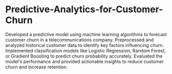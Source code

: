 # Predictive-Analytics-for-Customer-Churn
 Developed a predictive model using machine learning algorithms to forecast customer churn in a telecommunications company. Preprocessed and analyzed historical customer data to identify key factors influencing churn. Implemented classification models like Logistic Regression, Random Forest, or Gradient Boosting to predict churn probability accurately. Evaluated the model's performance and provided actionable insights to reduce customer churn and increase retention.
